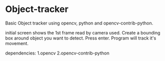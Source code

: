 # Object-tracker
Basic Object tracker using opencv, python and opencv-contrib-python. 

initial screen shows the 1st frame read by camera used. Create a bounding box around object you want to detect. Press enter. Program will track it's movement.

dependencies:
1.opencv
2.opencv-contrib-python
